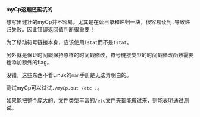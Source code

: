 **myCp这题还蛮坑的**

想写出健壮的myCp并不容易。尤其是在读目录和递归一块，很容易读到`.`导致递归失败。因此错误返回值判断很重要！

为了移动符号链接本身，应该使用`lstat`而不是`fstat`。

另外就是保证时间戳保持原样的时间戳修改，符号链接类型的时间戳修改函数需要也添加额外的flag。

没错，这些东西不看Linux的`man`手册是无法弄明白的。

测试myCp可以试试`./myCp.out /etc .`。

如果能把整个庞大的、文件类型丰富的`/etc`文件夹都能搬过来，则能表明通过测试。